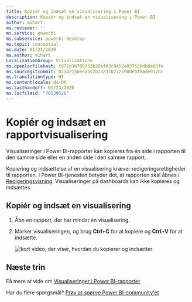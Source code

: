 ```yaml
---
title: Kopiér og indsæt en visualisering i Power BI
description: Kopiér og indsæt en visualisering i Power BI
author: mihart
ms.reviewer: ''
ms.service: powerbi
ms.subservice: powerbi-desktop
ms.topic: conceptual
ms.date: 01/21/2020
ms.author: mihart
LocalizationGroup: Visualizations
ms.openlocfilehash: f872d3b708733b28af83c0452e837638db0e65fe
ms.sourcegitcommit: 02342150eeab52b13a37b7725900eaf84de912bc
ms.translationtype: HT
ms.contentlocale: da-DK
ms.lasthandoff: 01/23/2020
ms.locfileid: "76539526"
---
```

# <a name="copy-and-paste-a-report-visualization"></a>Kopiér og indsæt en rapportvisualisering
Visualiseringer i Power BI-rapporter kan kopieres fra én side i rapporten til den samme side eller en anden side i den samme rapport. 

Kopiering og indsættelse af en visualisering kræver redigeringsrettigheder til rapporten. I Power BI-tjenesten betyder det, at rapporten skal åbnes i [Redigeringsvisning](../consumer/end-user-reading-view.md). Visualiseringer på dashboards kan ikke kopieres og indsættes.

## <a name="copy-and-paste-a-visual"></a>Kopiér og indsæt en visualisering

1. Åbn en rapport, der har mindst én visualisering.  

2. Marker visualiseringen, og brug **Ctrl+C** for at kopiere og **Ctrl+V** for at indsætte.      

   ![kort video, der viser, hvordan du kopierer og indsætter](media/power-bi-visualization-copy-paste/copypasteviznew.gif)

## <a name="next-steps"></a>Næste trin
Få mere at vide om [Visualiseringer i Power BI-rapporter](power-bi-report-visualizations.md)

Har du flere spørgsmål? [Prøv at spørge Power BI-community'et](https://community.powerbi.com/)

